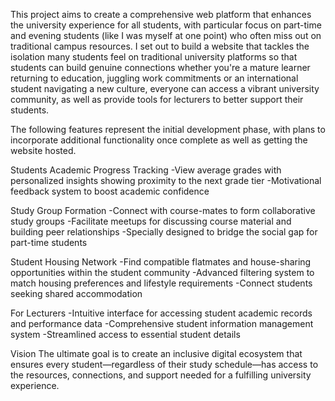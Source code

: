 This project aims to create a comprehensive web platform that enhances the university experience for all students, with particular focus on part-time and evening students (like I was myself at one point) who often miss out on traditional campus resources. I set out to build a website that tackles the isolation many students feel on traditional university platforms so that students can build genuine connections whether you're a mature learner returning to education, juggling work commitments or an international student navigating a new culture, everyone can access a vibrant university community, as well as provide tools for lecturers to better support their students.

The following features represent the initial development phase, with plans to incorporate additional functionality once complete as well as getting the website hosted.

Students Academic Progress Tracking -View average grades with personalized insights showing proximity to the next grade tier -Motivational feedback system to boost academic confidence

Study Group Formation -Connect with course-mates to form collaborative study groups -Facilitate meetups for discussing course material and building peer relationships -Specially designed to bridge the social gap for part-time students

Student Housing Network -Find compatible flatmates and house-sharing opportunities within the student community -Advanced filtering system to match housing preferences and lifestyle requirements -Connect students seeking shared accommodation

For Lecturers -Intuitive interface for accessing student academic records and performance data -Comprehensive student information management system -Streamlined access to essential student details

Vision The ultimate goal is to create an inclusive digital ecosystem that ensures every student—regardless of their study schedule—has access to the resources, connections, and support needed for a fulfilling university experience.
